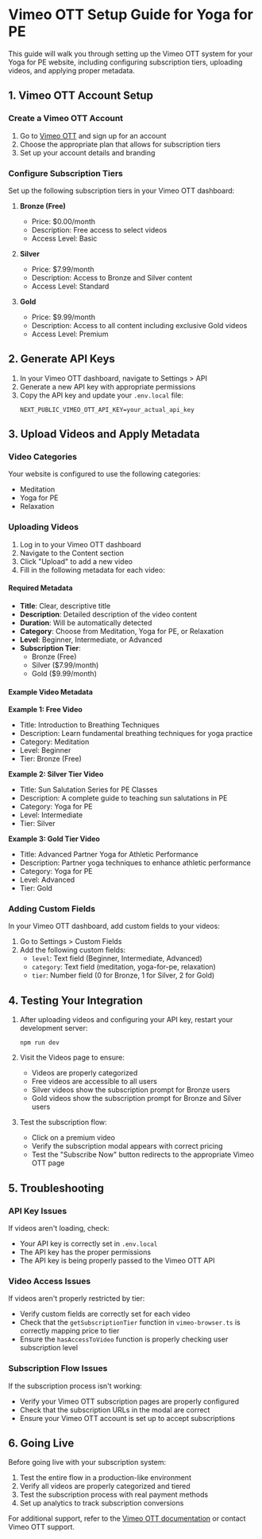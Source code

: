# Vimeo OTT Setup Guide for Yoga for PE

This guide will walk you through setting up the Vimeo OTT system for your Yoga for PE website, including configuring subscription tiers, uploading videos, and applying proper metadata.

## 1. Vimeo OTT Account Setup

### Create a Vimeo OTT Account
1. Go to [Vimeo OTT](https://vimeo.com/ott) and sign up for an account
2. Choose the appropriate plan that allows for subscription tiers
3. Set up your account details and branding

### Configure Subscription Tiers
Set up the following subscription tiers in your Vimeo OTT dashboard:

1. **Bronze (Free)**
   - Price: $0.00/month
   - Description: Free access to select videos
   - Access Level: Basic

2. **Silver**
   - Price: $7.99/month
   - Description: Access to Bronze and Silver content
   - Access Level: Standard

3. **Gold**
   - Price: $9.99/month
   - Description: Access to all content including exclusive Gold videos
   - Access Level: Premium

## 2. Generate API Keys

1. In your Vimeo OTT dashboard, navigate to Settings > API
2. Generate a new API key with appropriate permissions
3. Copy the API key and update your `.env.local` file:
   ```
   NEXT_PUBLIC_VIMEO_OTT_API_KEY=your_actual_api_key
   ```

## 3. Upload Videos and Apply Metadata

### Video Categories
Your website is configured to use the following categories:
- Meditation
- Yoga for PE
- Relaxation

### Uploading Videos
1. Log in to your Vimeo OTT dashboard
2. Navigate to the Content section
3. Click "Upload" to add a new video
4. Fill in the following metadata for each video:

#### Required Metadata
- **Title**: Clear, descriptive title
- **Description**: Detailed description of the video content
- **Duration**: Will be automatically detected
- **Category**: Choose from Meditation, Yoga for PE, or Relaxation
- **Level**: Beginner, Intermediate, or Advanced
- **Subscription Tier**:
  - Bronze (Free)
  - Silver ($7.99/month)
  - Gold ($9.99/month)

#### Example Video Metadata

**Example 1: Free Video**
- Title: Introduction to Breathing Techniques
- Description: Learn fundamental breathing techniques for yoga practice
- Category: Meditation
- Level: Beginner
- Tier: Bronze (Free)

**Example 2: Silver Tier Video**
- Title: Sun Salutation Series for PE Classes
- Description: A complete guide to teaching sun salutations in PE
- Category: Yoga for PE
- Level: Intermediate
- Tier: Silver

**Example 3: Gold Tier Video**
- Title: Advanced Partner Yoga for Athletic Performance
- Description: Partner yoga techniques to enhance athletic performance
- Category: Yoga for PE
- Level: Advanced
- Tier: Gold

### Adding Custom Fields
In your Vimeo OTT dashboard, add custom fields to your videos:
1. Go to Settings > Custom Fields
2. Add the following custom fields:
   - `level`: Text field (Beginner, Intermediate, Advanced)
   - `category`: Text field (meditation, yoga-for-pe, relaxation)
   - `tier`: Number field (0 for Bronze, 1 for Silver, 2 for Gold)

## 4. Testing Your Integration

1. After uploading videos and configuring your API key, restart your development server:
   ```
   npm run dev
   ```

2. Visit the Videos page to ensure:
   - Videos are properly categorized
   - Free videos are accessible to all users
   - Silver videos show the subscription prompt for Bronze users
   - Gold videos show the subscription prompt for Bronze and Silver users

3. Test the subscription flow:
   - Click on a premium video
   - Verify the subscription modal appears with correct pricing
   - Test the "Subscribe Now" button redirects to the appropriate Vimeo OTT page

## 5. Troubleshooting

### API Key Issues
If videos aren't loading, check:
- Your API key is correctly set in `.env.local`
- The API key has the proper permissions
- The API key is being properly passed to the Vimeo OTT API

### Video Access Issues
If videos aren't properly restricted by tier:
- Verify custom fields are correctly set for each video
- Check that the `getSubscriptionTier` function in `vimeo-browser.ts` is correctly mapping price to tier
- Ensure the `hasAccessToVideo` function is properly checking user subscription level

### Subscription Flow Issues
If the subscription process isn't working:
- Verify your Vimeo OTT subscription pages are properly configured
- Check that the subscription URLs in the modal are correct
- Ensure your Vimeo OTT account is set up to accept subscriptions

## 6. Going Live

Before going live with your subscription system:
1. Test the entire flow in a production-like environment
2. Verify all videos are properly categorized and tiered
3. Test the subscription process with real payment methods
4. Set up analytics to track subscription conversions

For additional support, refer to the [Vimeo OTT documentation](https://vimeo.com/ott/help) or contact Vimeo OTT support.
